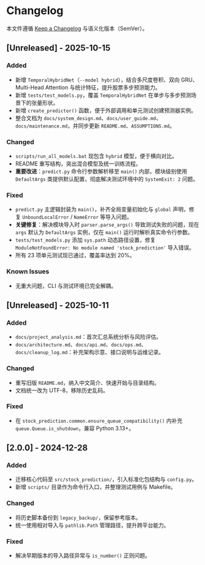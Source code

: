 # Changelog

本文件遵循 [Keep a Changelog](https://keepachangelog.com/zh-CN/1.1.0/) 与语义化版本（SemVer）。

## [Unreleased] - 2025-10-15

### Added
- 新增 `TemporalHybridNet`（`--model hybrid`），结合多尺度卷积、双向 GRU、Multi-Head Attention 与统计特征，提升股票多步预测能力。
- 新增 `tests/test_models.py`，覆盖 `TemporalHybridNet` 在单步与多步预测场景下的张量形状。
- 新增 `create_predictor()` 函数，便于外部调用和单元测试创建预测器实例。
- 整合文档为 `docs/system_design.md`、`docs/user_guide.md`、`docs/maintenance.md`，并同步更新 `README.md`、`ASSUMPTIONS.md`。

### Changed
- `scripts/run_all_models.bat` 现包含 `hybrid` 模型，便于横向对比。
- README 重写结构，突出混合模型及统一训练流程。
- **重要改进**：`predict.py` 命令行参数解析移至 `main()` 内部，模块级别使用 `DefaultArgs` 类提供默认配置，彻底解决测试环境中的 `SystemExit: 2` 问题。

### Fixed
- `predict.py` 主逻辑封装为 `main()`，补齐全局变量初始化与 `global` 声明，修复 `UnboundLocalError` / `NameError` 等导入问题。
- **关键修复**：解决模块导入时 `parser.parse_args()` 导致测试失败的问题，现在 `args` 默认为 `DefaultArgs` 实例，仅在 `main()` 运行时解析真实命令行参数。
- `tests/test_models.py` 添加 `sys.path` 动态路径设置，修复 `ModuleNotFoundError: No module named 'stock_prediction'` 导入错误。
- 所有 23 项单元测试现已通过，覆盖率达到 20%。

### Known Issues
- 无重大问题，CLI 与测试环境已完全解耦。

## [Unreleased] - 2025-10-11

### Added
- `docs/project_analysis.md`：首次汇总系统分析与风险评估。
- `docs/architecture.md`、`docs/api.md`、`docs/ops.md`、`docs/cleanup_log.md`：补充架构示意、接口说明与运维记录。

### Changed
- 重写旧版 `README.md`，纳入中文简介、快速开始与目录结构。
- 文档统一改为 UTF-8，移除历史乱码。

### Fixed
- 在 `stock_prediction.common.ensure_queue_compatibility()` 内补充 `queue.Queue.is_shutdown`，兼容 Python 3.13+。

## [2.0.0] - 2024-12-28

### Added
- 迁移核心代码至 `src/stock_prediction/`，引入标准化包结构与 `config.py`。
- 新增 `scripts/` 目录作为命令行入口，并整理测试用例与 Makefile。

### Changed
- 将历史脚本备份到 `legacy_backup/`，保留参考版本。
- 统一使用相对导入与 `pathlib.Path` 管理路径，提升跨平台能力。

### Fixed
- 解决早期版本的导入路径异常与 `is_number()` 正则问题。
